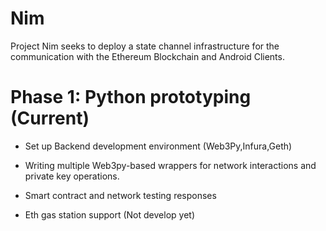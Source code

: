 # Nim

Project Nim seeks to deploy a state channel infrastructure for the communication with the Ethereum Blockchain and Android Clients.

# Phase 1: Python prototyping (Current)
 
 - Set up Backend development environment (Web3Py,Infura,Geth)
 
 - Writing multiple Web3py-based wrappers for network interactions and private key operations.
 
 - Smart contract and network testing responses 
 
 - Eth gas station support (Not develop yet)
 
